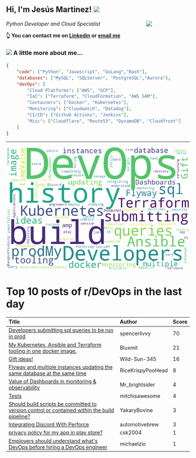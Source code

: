 <!--
**jmartinezl/jmartinezl** is a ✨ _special_ ✨ repository because its `README.md` (this file) appears on your GitHub profile.

Here are some ideas to get you started:

- 🔭 I’m currently working on ...
- 🌱 I’m currently learning ...
- 👯 I’m looking to collaborate on ...
- 🤔 I’m looking for help with ...
- 💬 Ask me about ...
- 📫 How to reach me: ...
- 😄 Pronouns: ...
- ⚡ Fun fact: ...
-->

<h2>Hi, I'm Jesús Martinez! <img src="https://media.giphy.com/media/WUlplcMpOCEmTGBtBW/giphy.gif" width="30"> </h2>
<img align='right' src="https://media.giphy.com/media/NytMLKyiaIh6VH9SPm/giphy.gif" width="120">
<p><em>Python Developer and Cloud Specialist
</em></p>

**👆 You can contact me on [Linkedin](https://www.linkedin.com/in/jes%C3%BAs-martinez-2b7b10104/) or [email me](mailto:jesus.mtz.lorenzo@gmail.com)**

### <img src="https://media.giphy.com/media/VgCDAzcKvsR6OM0uWg/giphy.gif" width="50"> A little more about me...  

```json
{
    "code": ["Python", "Javascript", "GoLang","Bash"],
    "databases": ["MySQL", "SQLServer", "PostgreSQL","Aurora"],
    "devOps": [
        "Cloud Platforms": ["AWS", "GCP"],
        "IaC": ["Terraform", "CloudFormation", "AWS SAM"],
        "Containers": ["Docker", "Kubernetes"],
        "Monitoring": ["Cloudwatch", "Datadog"],
        "CI/CD": ["Github Actions", "Jenkins"],
        "Misc": ["Cloudflare", "Route53", "DynamoDB", "Cloudfront"]
    ]
}
```
---

![Wordcloud](./cloud.png)

# Top 10 posts of r/DevOps in the last day

| Title | Author | Score |
|:---|:---|:---|
| [Developers submitting sql queries to be run in prod](https://www.reddit.com/r/devops/comments/vstsd8/developers_submitting_sql_queries_to_be_run_in/) | spencerlivvy | 70 |
| [My Kubernetes, Ansible and Terraform tooling in one docker image.](https://www.reddit.com/r/devops/comments/vtcsg8/my_kubernetes_ansible_and_terraform_tooling_in/) | Bluxmit | 21 |
| [Gift ideas!](https://www.reddit.com/r/devops/comments/vt7kd4/gift_ideas/) | Wild-Sun-345 | 16 |
| [Flyway and multiple instances updating the same database at the same time](https://www.reddit.com/r/devops/comments/vtbuuf/flyway_and_multiple_instances_updating_the_same/) | RiceKrispyPooHead | 8 |
| [Value of Dashboards in monitoring &amp; observability](https://www.reddit.com/r/devops/comments/vt67lo/value_of_dashboards_in_monitoring_observability/) | Mr_brightsider | 4 |
| [Tests](https://www.reddit.com/r/devops/comments/vt7mdf/tests/) | mitchisawesome | 4 |
| [Should build scripts be committed to version control or contained within the build pipeline?](https://www.reddit.com/r/devops/comments/vtbuqs/should_build_scripts_be_committed_to_version/) | YakaryBovine | 3 |
| [Integrating Discord With Perforce](https://www.reddit.com/r/devops/comments/vt7dy8/integrating_discord_with_perforce/) | automotivebrew | 3 |
| [privacy policy for my app in play store?](https://www.reddit.com/r/devops/comments/vtglb8/privacy_policy_for_my_app_in_play_store/) | csk2004 | 1 |
| [Employers should understand what's DevOps before hiring a DevOps engineer](https://www.reddit.com/r/devops/comments/vsqd9r/employers_should_understand_whats_devops_before/) | michaelzio | 1 |
